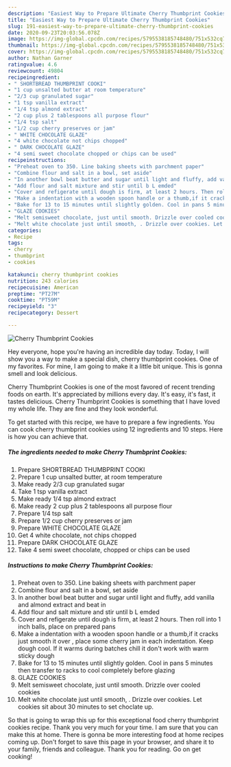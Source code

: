 ```yaml
---
description: "Easiest Way to Prepare Ultimate Cherry Thumbprint Cookies"
title: "Easiest Way to Prepare Ultimate Cherry Thumbprint Cookies"
slug: 191-easiest-way-to-prepare-ultimate-cherry-thumbprint-cookies
date: 2020-09-23T20:03:56.078Z
image: https://img-global.cpcdn.com/recipes/5795538185748480/751x532cq70/cherry-thumbprint-cookies-recipe-main-photo.jpg
thumbnail: https://img-global.cpcdn.com/recipes/5795538185748480/751x532cq70/cherry-thumbprint-cookies-recipe-main-photo.jpg
cover: https://img-global.cpcdn.com/recipes/5795538185748480/751x532cq70/cherry-thumbprint-cookies-recipe-main-photo.jpg
author: Nathan Garner
ratingvalue: 4.6
reviewcount: 49804
recipeingredient:
- " SHORTBREAD THUMBPRINT COOKI"
- "1 cup unsalted butter at room temperature"
- "2/3 cup granulated sugar"
- "1 tsp vanilla extract"
- "1/4 tsp almond extract"
- "2 cup plus 2 tablespoons all purpose flour"
- "1/4 tsp salt"
- "1/2 cup cherry preserves or jam"
- " WHITE CHOCOLATE GLAZE"
- "4 white chocolate not chips chopped"
- " DARK CHOCOLATE GLAZE"
- "4 semi sweet chocolate chopped or chips can be used"
recipeinstructions:
- "Preheat oven to 350. Line baking sheets with parchment paper"
- "Combine flour and salt in a bowl, set aside"
- "In another bowl beat butter and sugar until light and fluffy, add vanilla and almond extract and beat in"
- "Add flour and salt mixture and stir until b L emded"
- "Cover and refigerate until dough is firm, at least 2 hours. Then roll into 1 inch balls, place on prepared pans"
- "Make a indentation with a wooden spoon handle or a thumb,if it cracks just smooth it over , place some cherry jam in each indentation. Keep dough cool. If it warms during batches chill it don&#39;t work with warm sticky dough"
- "Bake for 13 to 15 minutes until slightly golden. Cool in pans 5 minutes then transfer to racks to cool completely  before glazing"
- "GLAZE COOKIES"
- "Melt semisweet chocolate, just until smooth. Drizzle over cooled cookies"
- "Melt white chocolate just until smooth, . Drizzle over cookies. Let cookies  sit about 30 minutes to set choclate up."
categories:
- Recipe
tags:
- cherry
- thumbprint
- cookies

katakunci: cherry thumbprint cookies 
nutrition: 243 calories
recipecuisine: American
preptime: "PT27M"
cooktime: "PT59M"
recipeyield: "3"
recipecategory: Dessert

---
```



![Cherry Thumbprint Cookies](https://img-global.cpcdn.com/recipes/5795538185748480/751x532cq70/cherry-thumbprint-cookies-recipe-main-photo.jpg)

Hey everyone, hope you're having an incredible day today. Today, I will show you a way to make a special dish, cherry thumbprint cookies. One of my favorites. For mine, I am going to make it a little bit unique. This is gonna smell and look delicious.



Cherry Thumbprint Cookies is one of the most favored of recent trending foods on earth. It's appreciated by millions every day. It's easy, it's fast, it tastes delicious. Cherry Thumbprint Cookies is something that I have loved my whole life. They are fine and they look wonderful.


To get started with this recipe, we have to prepare a few ingredients. You can cook cherry thumbprint cookies using 12 ingredients and 10 steps. Here is how you can achieve that.

<!--inarticleads1-->

##### The ingredients needed to make Cherry Thumbprint Cookies:

1. Prepare  SHORTBREAD THUMBPRINT COOKI
1. Prepare 1 cup unsalted butter, at room temperature
1. Make ready 2/3 cup granulated sugar
1. Take 1 tsp vanilla extract
1. Make ready 1/4 tsp almond extract
1. Make ready 2 cup plus 2 tablespoons all purpose flour
1. Prepare 1/4 tsp salt
1. Prepare 1/2 cup cherry preserves or jam
1. Prepare  WHITE CHOCOLATE GLAZE
1. Get 4 white chocolate, not chips chopped
1. Prepare  DARK CHOCOLATE GLAZE
1. Take 4 semi sweet chocolate, chopped or chips can be used




<!--inarticleads2-->

##### Instructions to make Cherry Thumbprint Cookies:

1. Preheat oven to 350. Line baking sheets with parchment paper
1. Combine flour and salt in a bowl, set aside
1. In another bowl beat butter and sugar until light and fluffy, add vanilla and almond extract and beat in
1. Add flour and salt mixture and stir until b L emded
1. Cover and refigerate until dough is firm, at least 2 hours. Then roll into 1 inch balls, place on prepared pans
1. Make a indentation with a wooden spoon handle or a thumb,if it cracks just smooth it over , place some cherry jam in each indentation. Keep dough cool. If it warms during batches chill it don&#39;t work with warm sticky dough
1. Bake for 13 to 15 minutes until slightly golden. Cool in pans 5 minutes then transfer to racks to cool completely  before glazing
1. GLAZE COOKIES
1. Melt semisweet chocolate, just until smooth. Drizzle over cooled cookies
1. Melt white chocolate just until smooth, . Drizzle over cookies. Let cookies  sit about 30 minutes to set choclate up.




So that is going to wrap this up for this exceptional food cherry thumbprint cookies recipe. Thank you very much for your time. I am sure that you can make this at home. There is gonna be more interesting food at home recipes coming up. Don't forget to save this page in your browser, and share it to your family, friends and colleague. Thank you for reading. Go on get cooking!
